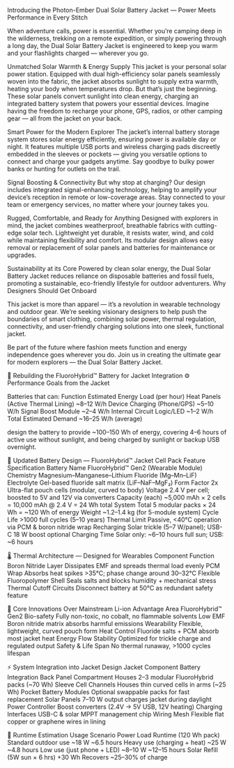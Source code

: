 Introducing the Photon-Ember Dual Solar Battery Jacket — Power Meets Performance in Every Stitch

When adventure calls, power is essential. Whether you’re camping deep in the wilderness, trekking on a remote expedition, 
or simply powering through a long day, the Dual Solar Battery Jacket is engineered to keep you 
warm and your flashlights charged — wherever you go.

Unmatched Solar Warmth & Energy Supply
This jacket is your personal solar power station. Equipped with dual high-efficiency solar 
panels seamlessly woven into the fabric, the jacket absorbs sunlight to supply extra warmth, heating your 
body when temperatures drop. But that’s just the beginning. These solar panels convert sunlight into clean energy, 
charging an integrated battery system that powers your essential devices. Imagine having the freedom to recharge your
phone, GPS, radios, or other camping gear — all from the jacket on your back.

Smart Power for the Modern Explorer
The jacket’s internal battery storage system stores solar energy efficiently, ensuring power is available day or night. 
It features multiple USB ports and wireless charging pads discreetly embedded in the sleeves or pockets — 
giving you versatile options to connect and charge your gadgets anytime.
Say goodbye to bulky power banks or hunting for outlets on the trail.

Signal Boosting & Connectivity
But why stop at charging? Our design includes integrated signal-enhancing technology, helping to amplify your
device’s reception in remote or low-coverage areas. Stay connected to your team or emergency services, 
no matter where your journey takes you.

Rugged, Comfortable, and Ready for Anything
Designed with explorers in mind, the jacket combines weatherproof, breathable fabrics with cutting-edge solar tech. 
Lightweight yet durable, it resists water, wind, and cold while maintaining flexibility and comfort. 
Its modular design allows easy removal or replacement of solar panels and batteries for maintenance or upgrades.

Sustainability at its Core
Powered by clean solar energy, the Dual Solar Battery Jacket reduces reliance on disposable batteries and fossil fuels,
promoting a sustainable, eco-friendly lifestyle for outdoor adventurers.
Why Designers Should Get Onboard

This jacket is more than apparel — it’s a revolution in wearable technology and outdoor gear.
We’re seeking visionary designers to help push the boundaries of smart clothing, combining solar power,
thermal regulation, connectivity, and user-friendly charging solutions into one sleek, functional jacket.

Be part of the future where fashion meets function and energy independence goes wherever you do. 
Join us in creating the ultimate gear for modern explorers — the Dual Solar Battery Jacket.

🔋 Rebuilding the FluoroHybrid™ Battery for Jacket Integration
⚙️ Performance Goals from the Jacket

Batteries that can:
Function	Estimated Energy Load (per hour)
Heat Panels (Active Thermal Lining)	~8–12 W/h
Device Charging (Phone/GPS)	~5–10 W/h
Signal Boost Module	~2–4 W/h
Internal Circuit Logic/LED	~1–2 W/h
Total Estimated Demand	~16–25 W/h (average)

design the battery to provide ~100–150 Wh of energy, covering 4–6 hours of active use 
without sunlight, and being charged by sunlight or backup USB overnight.

🔋 Updated Battery Design — FluoroHybrid™ Jacket Cell Pack
Feature	Specification
Battery Name	FluoroHybrid™ Gen2 (Wearable Module)
Chemistry	Magnesium–Manganese–Lithium Fluoride (Mg–Mn–LiF)
Electrolyte	Gel-based fluoride salt matrix (LiF–NaF–MgF₂)
Form Factor	2x Ultra-flat pouch cells (modular, curved to body)
Voltage	2.4 V per cell; boosted to 5V and 12V via converters
Capacity (each)	~5,000 mAh × 2 cells = 10,000 mAh @ 2.4 V = 24 Wh total
System Total	5 modular packs × 24 Wh = ~120 Wh of energy
Weight	~1.2–1.4 kg (for 5-module system)
Cycle Life	>1000 full cycles (5–10 years)
Thermal Limit	Passive, <40°C operation via PCM & boron nitride wrap
Recharging	Solar trickle (5–7 W/panel); USB-C 18 W boost optional
Charging Time	Solar only: ~6–10 hours full sun; USB: ~6 hours

🌡 Thermal Architecture — Designed for Wearables
Component	Function
Boron Nitride Layer	Dissipates EMF and spreads thermal load evenly
PCM Wrap	Absorbs heat spikes >35°C; phase change around 30–32°C
Flexible Fluoropolymer Shell	Seals salts and blocks humidity + mechanical stress
Thermal Cutoff Circuits	Disconnect battery at 50°C as redundant safety feature

🧪 Core Innovations Over Mainstream Li-ion
Advantage Area	FluoroHybrid™ Gen2
Bio-safety	Fully non-toxic, no cobalt, no flammable solvents
Low EMF	Boron nitride matrix absorbs harmful emissions
Wearability	Flexible, lightweight, curved pouch form
Heat Control	Fluoride salts + PCM absorb most jacket heat
Energy Flow Stability	Optimized for trickle charge and regulated output
Safety & Life Span	No thermal runaway, >1000 cycles lifespan

⚡ System Integration into Jacket Design
Jacket Component	Battery Integration
Back Panel Compartment	Houses 2–3 modular FluoroHybrid packs (~70 Wh)
Sleeve Cell Channels	Houses thin curved cells in arms (~25 Wh)
Pocket Battery Modules	Optional swappable packs for fast replacement
Solar Panels	7–10 W output charges jacket during daylight
Power Controller	Boost converters (2.4V → 5V USB, 12V heating)
Charging Interfaces	USB-C & solar MPPT management chip
Wiring Mesh	Flexible flat copper or graphene wires in lining

🧮 Runtime Estimation
Usage Scenario	Power Load	Runtime (120 Wh pack)
Standard outdoor use	~18 W	~6.5 hours
Heavy use (charging + heat)	~25 W	~4.8 hours
Low use (just phone + LED)	~8–10 W	~12–15 hours
Solar Refill (5W sun × 6 hrs)	+30 Wh	Recovers ~25–30% of charge
